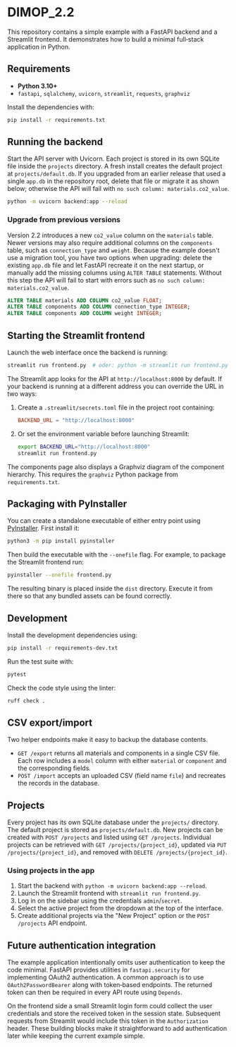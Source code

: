 # DIMOP_2.2

This repository contains a simple example with a FastAPI backend and a Streamlit
frontend. It demonstrates how to build a minimal full‑stack application in
Python.

## Requirements

- **Python 3.10+**
- `fastapi`, `sqlalchemy`, `uvicorn`, `streamlit`, `requests`, `graphviz`

Install the dependencies with:

```bash
pip install -r requirements.txt
```

## Running the backend

Start the API server with Uvicorn. Each project is stored in its own SQLite file
inside the `projects` directory. A fresh install creates the default project at
`projects/default.db`. If you upgraded from an earlier release that used a
single `app.db` in the repository root, delete that file or migrate it as shown
below; otherwise the API will fail with `no such column: materials.co2_value`.

```bash
python -m uvicorn backend:app --reload
```

### Upgrade from previous versions

Version 2.2 introduces a new `co2_value` column on the `materials` table.
Newer versions may also require additional columns on the `components` table,
such as `connection_type` and `weight`.
Because the example doesn't use a migration tool, you have two options when
upgrading: delete the existing `app.db` file and let FastAPI recreate it on the
next startup, or manually add the missing columns using `ALTER TABLE`
statements. Without this step the API will fail to start with errors such as
`no such column: materials.co2_value`.

```sql
ALTER TABLE materials ADD COLUMN co2_value FLOAT;
ALTER TABLE components ADD COLUMN connection_type INTEGER;
ALTER TABLE components ADD COLUMN weight INTEGER;
```

## Starting the Streamlit frontend

Launch the web interface once the backend is running:

```bash
streamlit run frontend.py  # oder: python -m streamlit run frontend.py
```

The Streamlit app looks for the API at `http://localhost:8000` by default. If
your backend is running at a different address you can override the URL in two
ways:

1. Create a `.streamlit/secrets.toml` file in the project root containing:

   ```toml
   BACKEND_URL = "http://localhost:8000"
   ```

2. Or set the environment variable before launching Streamlit:

   ```bash
   export BACKEND_URL="http://localhost:8000"
   streamlit run frontend.py
   ```

The components page also displays a Graphviz diagram of the component hierarchy.
This requires the `graphviz` Python package from `requirements.txt`.

## Packaging with PyInstaller

You can create a standalone executable of either entry point using
[PyInstaller](https://pyinstaller.org/). First install it:

```bash
python3 -m pip install pyinstaller
```

Then build the executable with the `--onefile` flag. For example, to package the
Streamlit frontend run:

```bash
pyinstaller --onefile frontend.py
```

The resulting binary is placed inside the `dist` directory. Execute it from
there so that any bundled assets can be found correctly.

## Development

Install the development dependencies using:

```bash
pip install -r requirements-dev.txt
```

Run the test suite with:

```bash
pytest
```

Check the code style using the linter:

```bash
ruff check .
```

## CSV export/import

Two helper endpoints make it easy to backup the database contents.

- `GET /export` returns all materials and components in a single CSV file. Each
  row includes a `model` column with either `material` or `component` and the
  corresponding fields.
- `POST /import` accepts an uploaded CSV (field name `file`) and recreates the
  records in the database.

## Projects

Every project has its own SQLite database under the `projects/` directory. The
default project is stored as `projects/default.db`. New projects can be created
with `POST /projects` and listed using `GET /projects`. Individual projects can
be retrieved with `GET /projects/{project_id}`, updated via
`PUT /projects/{project_id}`, and removed with
`DELETE /projects/{project_id}`.

### Using projects in the app

1. Start the backend with `python -m uvicorn backend:app --reload`.
2. Launch the Streamlit frontend with `streamlit run frontend.py`.
3. Log in on the sidebar using the credentials `admin`/`secret`.
4. Select the active project from the dropdown at the top of the interface.
5. Create additional projects via the "New Project" option or the
   `POST /projects` API endpoint.

## Future authentication integration

The example application intentionally omits user authentication to keep the
code minimal. FastAPI provides utilities in `fastapi.security` for implementing
OAuth2 authentication. A common approach is to use
`OAuth2PasswordBearer` along with token‑based endpoints. The returned token can
then be required in every API route using `Depends`.

On the frontend side a small Streamlit login form could collect the user
credentials and store the received token in the session state. Subsequent
requests from Streamlit would include this token in the `Authorization` header.
These building blocks make it straightforward to add authentication later while
keeping the current example simple.
